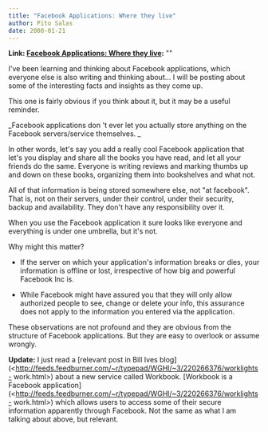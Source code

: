 ```yaml
---
title: "Facebook Applications: Where they live"
author: Pito Salas
date: 2008-01-21
---
```


**Link: [Facebook Applications: Where they live](None):** ""

I've been learning and thinking about Facebook applications, which everyone
else is also writing and thinking about… I will be posting about some of the
interesting facts and insights as they come up.

This one is fairly obvious if you think about it, but it may be a useful
reminder.

_Facebook applications don 't ever let you actually store anything on the
Facebook servers/service themselves. _

In other words, let's say you add a really cool Facebook application that
let's you display and share all the books you have read, and let all your
friends do the same. Everyone is writing reviews and marking thumbs up and
down on these books, organizing them into bookshelves and what not.

All of that information is being stored somewhere else, not "at facebook".
That is, not on their servers, under their control, under their security,
backup and availability. They don't have any responsibility over it.

When you use the Facebook application it sure looks like everyone and
everything is under one umbrella, but it's not.

Why might this matter?

  * If the server on which your application's information breaks or dies, your information is offline or lost, irrespective of how big and powerful Facebook Inc is.

  * While Facebook might have assured you that they will only allow authorized people to see, change or delete your info, this assurance does not apply to the information you entered via the application.

These observations are not profound and they are obvious from the structure of
Facebook applications. But they are easy to overlook or assume wrongly.

**Update:** I just read a [relevant post in Bill Ives
blog](<http://feeds.feedburner.com/~r/typepad/WGHl/~3/220266376/worklights-
work.html>) about a new service called Workbook. [Workbook is a Facebook
application](<http://feeds.feedburner.com/~r/typepad/WGHl/~3/220266376/worklights-
work.html>) which allows users to access some of their secure information
apparently through Facebook. Not the same as what I am talking about above,
but relevant.


